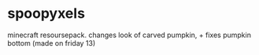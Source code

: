 # spoopyxels
minecraft resoursepack. changes look of carved pumpkin, + fixes pumpkin bottom (made on friday 13)
